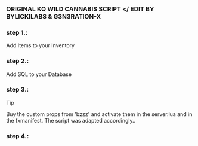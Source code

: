 ### ORIGINAL KQ WILD CANNABIS SCRIPT </ EDIT BY BYLICKILABS & G3N3RATION-X

### step 1.:
Add Items to your Inventory

### step 2.:
Add SQL to your Database

### step 3.:
> [!TIP]
> Buy the custom props from 'bzzz' and activate them in the server.lua and in the fxmanifest. 
The script was adapted accordingly..

### step 4.:
